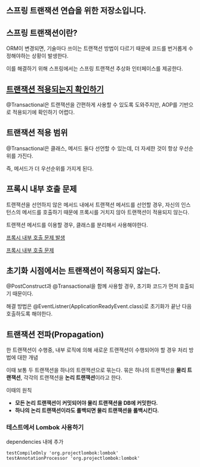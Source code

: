 ## 스프링 트랜잭션 연습을 위한 저장소입니다.

## 스프링 트랜잭션이란?

ORM이 변경되면, 기술마다 쓰이는 트랜잭션 방법이 다르기 때문에 코드를 번거롭게 수정해야하는 상황이 발생한다.

이를 해결하기 위해 스프링에서는 스프링 트랜잭션 추상화 인터페이스를 제공한다.

## [트랜잭션 적용되는지 확인하기](https://waveofymymind.tistory.com/53)

@Transactional은 트랜잭션을 간편하게 사용할 수 있도록 도와주지만, AOP를 기반으로 적용되기에 확인하기 어렵다.

## 트랜잭션 적용 범위

@Transactional은 클래스, 메서드 둘다 선언할 수 있는데, 더 자세한 것이 항상 우선순위를 가진다.

즉, 메서드가 더 우선순위를 가지게 된다.

## 프록시 내부 호출 문제

트랜잭션을 선언하지 않은 메서드 내에서 트랜잭션 메서드를 선언할 경우, 자신의 인스턴스의 메서드를 호출하기 때문에 프록시를 거치지 않아 트랜잭션이 적용되지 않는다.

트랜잭션 메서드를 이용할 경우, 클래스를 분리해서 사용해야한다.

[프록시 내부 호출 문제 발생](https://waveofymymind.tistory.com/54)

[프록시 내부 호출 문제 ](https://waveofymymind.tistory.com/55)

## 초기화 시점에서는 트랜잭션이 적용되지 않는다.

@PostConstruct과 @Transactional을 함께 사용할 경우, 초기화 코드가 먼저 호출되기 때문이다.

해결 방법은 @EventListner(ApplicationReadyEvent.class)로 초기화가 끝난 다음 호출하도록 해야한다.

## 트랜잭션 전파(Propagation)

한 트랜잭션이 수행중, 내부 로직에 의해 새로운 트랜잭션이 수행되어야 할 경우 처리 방법에 대한 개념

이때 보통 두 트랜잭션을 하나의 트랜잭션으로 묶는다.
묶은 하나의 트랜잭션을 **물리 트랜잭션**, 각각의 트랜잭션을 **논리 트랜잭션**이라고 한다.

이때의 원칙
- **모든 논리 트랜잭션이 커밋되어야 물리 트랜잭션을 DB에 커밋한다.**
- **하나의 논리 트랜잭션이라도 롤백되면 물리 트랜잭션을 롤백시킨다.**




### 테스트에서 Lombok 사용하기

dependencies 내에 추가

```
testCompileOnly 'org.projectlombok:lombok'
testAnnotationProcessor 'org.projectlombok:lombok'
```






